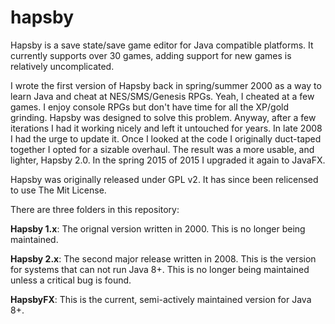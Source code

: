 # hapsby
Hapsby is a save state/save game editor for Java compatible platforms. It currently supports over 30 games, adding support for new games is relatively uncomplicated.

I wrote the first version of Hapsby back in spring/summer 2000 as a way to learn Java and cheat at NES/SMS/Genesis RPGs. Yeah, I cheated at a few games. I enjoy console RPGs but don't have time for all the XP/gold grinding. Hapsby was designed to solve this problem. Anyway, after a few iterations I had it working nicely and left it untouched for years. In late 2008 I had the urge to update it. Once I looked at the code I originally duct-taped together I opted for a sizable overhaul. The result was a more usable, and lighter, Hapsby 2.0. In the spring 2015 of 2015 I upgraded it again to JavaFX.

Hapsby was originally released under GPL v2. It has since been relicensed to use The Mit License.

There are three folders in this repository: 

<b>Hapsby 1.x</b>: The orignal version written in 2000. This is no longer being maintained.

<b>Hapsby 2.x</b>: The second major release written in 2008. This is the version for systems that can not run Java 8+. This is no longer being maintained unless a critical bug is found.

<b>HapsbyFX</b>: This is the current, semi-actively maintained version for Java 8+.

